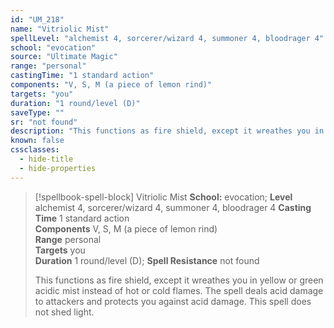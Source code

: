 ```yaml
---
id: "UM_218"
name: "Vitriolic Mist"
spellLevel: "alchemist 4, sorcerer/wizard 4, summoner 4, bloodrager 4"
school: "evocation"
source: "Ultimate Magic"
range: "personal"
castingTime: "1 standard action"
components: "V, S, M (a piece of lemon rind)"
targets: "you"
duration: "1 round/level (D)"
saveType: ""
sr: "not found"
description: "This functions as fire shield, except it wreathes you in yellow or green acidic mist instead of hot or cold flames. The spell deals acid damage to attackers and protects you against acid damage. This spell does not shed light."
known: false
cssclasses:
  - hide-title
  - hide-properties
---
```


> [!spellbook-spell-block] Vitriolic Mist
> **School:** evocation; **Level** alchemist 4, sorcerer/wizard 4, summoner 4, bloodrager 4
> **Casting Time** 1 standard action  
> **Components** V, S, M (a piece of lemon rind)  
> **Range** personal  
> **Targets** you  
> **Duration** 1 round/level (D); **Spell Resistance** not found
> 
> This functions as fire shield, except it wreathes you in yellow or green acidic mist instead of hot or cold flames. The spell deals acid damage to attackers and protects you against acid damage. This spell does not shed light.